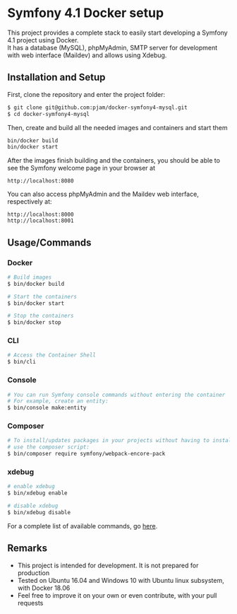 # Symfony 4.1 Docker setup
This project provides a complete stack to easily start developing a Symfony 4.1 project using Docker.  
It has a database (MySQL), phpMyAdmin, SMTP server for development with web interface (Maildev) and allows using Xdebug.

## Installation and Setup
First, clone the repository and enter the project folder:
```bash
$ git clone git@github.com:pjam/docker-symfony4-mysql.git
$ cd docker-symfony4-mysql
```

Then, create and build all the needed images and containers and start them
```bash
bin/docker build
bin/docker start
```

After the images finish building and the containers, you should be able to see the 
Symfony welcome page in your browser at
```
http://localhost:8080
```

You can also access phpMyAdmin and the Maildev web interface, respectively at:
```
http://localhost:8000
http://localhost:8001
```

## Usage/Commands

### Docker
```bash
# Build images
$ bin/docker build

# Start the containers
$ bin/docker start

# Stop the containers
$ bin/docker stop
```

### CLI
```bash
# Access the Container Shell
$ bin/cli
```

### Console
```bash
# You can run Symfony console commands without entering the container
# For example, create an entity:
$ bin/console make:entity
```

### Composer
```bash
# To install/updates packages in your projects without having to install Composer on your machine
# use the composer script:
$ bin/composer require symfony/webpack-encore-pack
```

### xdebug
```bash
# enable xdebug
$ bin/xdebug enable

# disable xdebug
$ bin/xdebug disable
```

For a complete list of available commands, go [here](bin/README.md).

## Remarks
* This project is intended for development. It is not prepared for production
* Tested on Ubuntu 16.04 and Windows 10 with Ubuntu linux subsystem, with Docker 18.06
* Feel free to improve it on your own or even contribute, with your pull requests